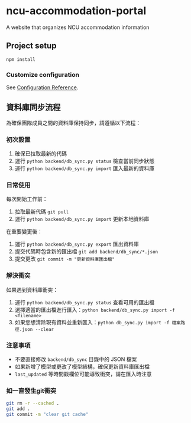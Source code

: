 # ncu-accommodation-portal

A website that organizes NCU accommodation information

## Project setup

```bash
npm install
```

### Customize configuration

See [Configuration Reference](https://cli.vuejs.org/config/).

## 資料庫同步流程

為確保團隊成員之間的資料庫保持同步，請遵循以下流程：

### 初次設置

1. 確保已拉取最新的代碼
2. 運行 `python backend/db_sync.py status` 檢查當前同步狀態
3. 運行 `python backend/db_sync.py import` 匯入最新的資料庫

### 日常使用

每次開始工作前：

1. 拉取最新代碼 `git pull`
2. 運行 `python backend/db_sync.py import` 更新本地資料庫

在重要變更後：

1. 運行 `python backend/db_sync.py export` 匯出資料庫
2. 提交代碼時包含新的匯出檔 `git add backend/db_sync/*.json`
3. 提交更改 `git commit -m "更新資料庫匯出檔"`

### 解決衝突

如果遇到資料庫衝突：

1. 運行 `python backend/db_sync.py status` 查看可用的匯出檔
2. 選擇適當的匯出檔進行匯入：`python backend/db_sync.py import -f <filename>`
3. 如果您想清除現有資料並重新匯入：`python db_sync.py import -f 檔案路徑.json --clear`

### 注意事項

- 不要直接修改 `backend/db_sync` 目錄中的 JSON 檔案
- 如果新增了模型或更改了模型結構，確保更新資料庫匯出檔
- `last_updated` 等時間戳欄位可能導致衝突，請在匯入時注意

### 如一直發生git衝突

```bash
git rm -r --cached .
git add .
git commit -m "clear git cache"
```
